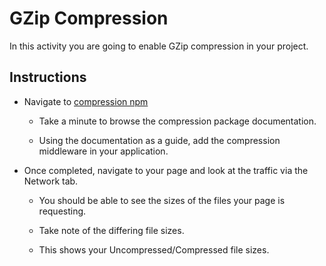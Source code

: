 # GZip Compression

In this activity you are going to enable GZip compression in your project.

## Instructions

- Navigate to [compression npm](https://www.npmjs.com/package/compression)

  - Take a minute to browse the compression package documentation.

  - Using the documentation as a guide, add the compression middleware in your application.

- Once completed, navigate to your page and look at the traffic via the Network tab.

  - You should be able to see the sizes of the files your page is requesting.

  - Take note of the differing file sizes.

  - This shows your Uncompressed/Compressed file sizes.
